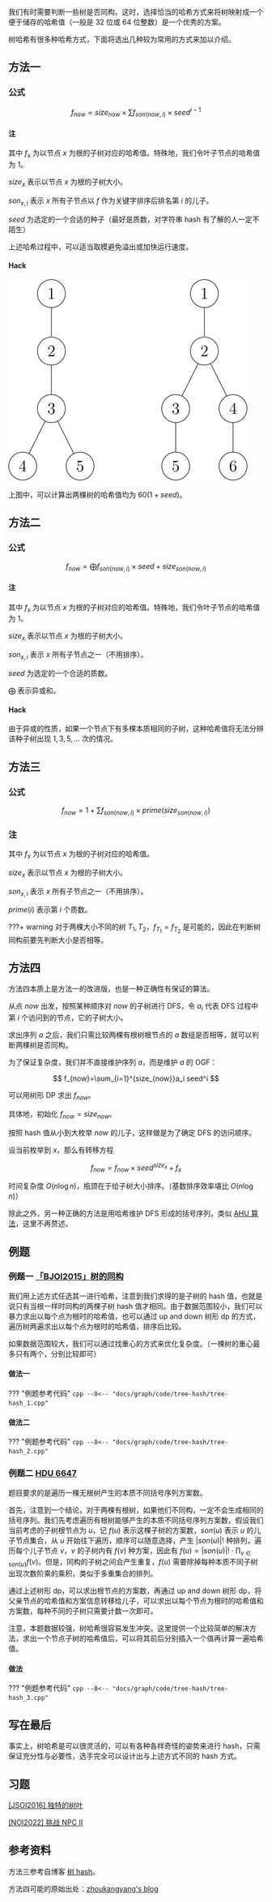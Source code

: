 我们有时需要判断一些树是否同构。这时，选择恰当的哈希方式来将树映射成一个便于储存的哈希值（一般是 32 位或 64 位整数）是一个优秀的方案。

树哈希有很多种哈希方式，下面将选出几种较为常用的方式来加以介绍。

## 方法一

### 公式

$$
f_{now}=size_{now} \times \sum f_{son(now,i)}\times seed^{i-1}
$$

#### 注

其中 $f_x$ 为以节点 $x$ 为根的子树对应的哈希值。特殊地，我们令叶子节点的哈希值为 $1$。

$size_{x}$ 表示以节点 $x$ 为根的子树大小。

$son_{x,i}$ 表示 $x$ 所有子节点以 $f$ 作为关键字排序后排名第 $i$ 的儿子。

$seed$ 为选定的一个合适的种子（最好是质数，对字符串 hash 有了解的人一定不陌生）

上述哈希过程中，可以适当取模避免溢出或加快运行速度。

#### Hack

![treehash1](./images/tree-hash1-hack.svg)

上图中，可以计算出两棵树的哈希值均为 $60(1+seed)$。

## 方法二

### 公式

$$
f_{now}=\bigoplus f_{son(now,i)}\times seed+size_{son(now,i)}
$$

#### 注

其中 $f_x$ 为以节点 $x$ 为根的子树对应的哈希值。特殊地，我们令叶子节点的哈希值为 $1$。

$size_{x}$ 表示以节点 $x$ 为根的子树大小。

$son_{x,i}$ 表示 $x$ 所有子节点之一（不用排序）。

$seed$ 为选定的一个合适的质数。

$\bigoplus$ 表示异或和。

#### Hack

由于异或的性质，如果一个节点下有多棵本质相同的子树，这种哈希值将无法分辨该种子树出现 $1,3,5,\dots$ 次的情况。

## 方法三

### 公式

$$
f_{now}=1+\sum f_{son(now,i)} \times prime(size_{son(now,i)})
$$

### 注

其中 $f_x$ 为以节点 $x$ 为根的子树对应的哈希值。

$size_{x}$ 表示以节点 $x$ 为根的子树大小。

$son_{x,i}$ 表示 $x$ 所有子节点之一（不用排序）。

$prime(i)$ 表示第 $i$ 个质数。

???+ warning
    对于两棵大小不同的树 $T_1,T_2$，$f_{T_1}=f_{T_2}$ 是可能的，因此在判断树同构前要先判断大小是否相等。

## 方法四

方法四本质上是方法一的改进版，也是一种正确性有保证的算法。

从点 $now$ 出发，按照某种顺序对 $now$ 的子树进行 DFS，令 $a_i$ 代表 DFS 过程中第 $i$ 个访问到的节点，它的子树大小。

求出序列 $a$ 之后，我们只需比较两棵有根树根节点的 $a$ 数组是否相等，就可以判断两棵树是否同构。

为了保证复杂度，我们并不直接维护序列 $a$，而是维护 $a$ 的 OGF：

$$
f_{now}=\sum_{i=1}^{size_{now}}a_i seed^i
$$

可以用树形 DP 求出 $f_{now}$。

具体地，初始化 $f_{now}=size_{now}$。

按照 hash 值从小到大枚举 $now$ 的儿子，这样做是为了确定 DFS 的访问顺序。

设当前枚举到 $x$，那么有转移方程

$$
f_{now}=f_{now}\times seed^{size_{x}}+f_x
$$

时间复杂度 $O(n\log n)$，瓶颈在于给子树大小排序。（基数排序效率堪比 $O(n\log n)$）

除此之外，另一种正确的方法是用哈希维护 DFS 形成的括号序列，类似 [AHU 算法](https://oi-wiki.org/graph/tree-ahu/)，这里不再赘述。

## 例题

### 例题一 [「BJOI2015」树的同构](https://www.luogu.com.cn/problem/P5043)

我们用上述方式任选其一进行哈希，注意到我们求得的是子树的 hash 值，也就是说只有当根一样时同构的两棵子树 hash 值才相同。由于数据范围较小，我们可以暴力求出以每个点为根时的哈希值，也可以通过 up and down 树形 dp 的方式，遍历树两遍求出以每个点为根时的哈希值，排序后比较。

如果数据范围较大，我们可以通过找重心的方式来优化复杂度。（一棵树的重心最多只有两个，分别比较即可）

#### 做法一

??? "例题参考代码"
    ```cpp
    --8<-- "docs/graph/code/tree-hash/tree-hash_1.cpp"
    ```

#### 做法二

??? "例题参考代码"
    ```cpp
    --8<-- "docs/graph/code/tree-hash/tree-hash_2.cpp"
    ```

### 例题二 [HDU 6647](https://vjudge.net/problem/HDU-6647)

题目要求的是遍历一棵无根树产生的本质不同括号序列方案数。

首先，注意到一个结论，对于两棵有根树，如果他们不同构，一定不会生成相同的括号序列。我们先考虑遍历有根树能够产生的本质不同括号序列方案数，假设我们当前考虑的子树根节点为 $u$，记 $f(u)$ 表示这棵子树的方案数，$son(u)$ 表示 $u$ 的儿子节点集合，从 $u$ 开始往下遍历，顺序可以随意选择，产生 $|son(u)|!$ 种排列，遍历每个儿子节点 $v$，$v$ 的子树内有 $f(v)$ 种方案，因此有 $f(u)=|son(u)|! \cdot \prod_{v\in son(u)} f(v)$。但是，同构的子树之间会产生重复，$f(u)$ 需要除掉每种本质不同子树出现次数阶乘的乘积，类似于多重集合的排列。

通过上述树形 dp，可以求出根节点的方案数，再通过 up and down 树形 dp，将父亲节点的哈希值和方案信息转移给儿子，可以求出以每个节点为根时的哈希值和方案数，每种不同的子树只需要计数一次即可。

注意，本题数据较强，树哈希很容易发生冲突。这里提供一个比较简单的解决方法，求出一个节点子树的哈希值后，可以将其前后分别插入一个值再计算一遍哈希值。

#### 做法

??? "例题参考代码"
    ```cpp
    --8<-- "docs/graph/code/tree-hash/tree-hash_3.cpp"
    ```

## 写在最后

事实上，树哈希是可以很灵活的，可以有各种各样奇怪的姿势来进行 hash，只需保证充分性与必要性，选手完全可以设计出与上述方式不同的 hash 方式。

## 习题

[\[JSOI2016\] 独特的树叶](https://www.luogu.com.cn/problem/P4323)

[\[NOI2022\] 挑战 NPC Ⅱ](https://www.luogu.com.cn/problem/P8499)

## 参考资料

方法三参考自博客 [树 hash](https://www.cnblogs.com/huyufeifei/p/10817673.html)。

方法四可能的原始出处：[zhoukangyang's blog](https://www.luogu.com.cn/blog/173660/solution-p5043)
